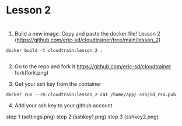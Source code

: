 # Lesson 2

# 
1) Build a new image. Copy and paste the docker file!
Lesson 2 (https://github.com/eric-sd/cloudtrainer/tree/main/lesson_2)
```
docker build -t cloudtrain:lesson_2 . 


```

2) Go to  the repo and fork it https://github.com/eric-sd/cloudtrainer
fork(fork.png)

3) Get your ssh key from the container  
```
docker run --rm cloudtrain:lesson_2 cat /home/app/.ssh/id_rsa.pub
```

4) Add your ssh key to your github account

step 1 (settings.png)
step 2 (sshkey1.png)
step 3 (sshkey2.png)

